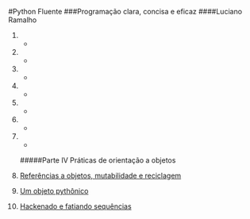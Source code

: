 #Python Fluente
###Programação clara, concisa e eficaz
####Luciano Ramalho

1. -
2. -
3. -
4. -
5. -
6. -
7. -

    #####Parte IV Práticas de orientação a objetos

8. [Referências a objetos, mutabilidade e reciclagem](cap_08)
9. [Um objeto pythônico](cap_09)
10. [Hackenado e fatiando sequências](cap_10)